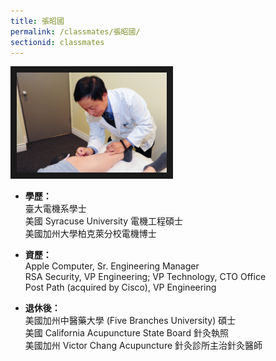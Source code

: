 ```yaml
---
title: 張昭國
permalink: /classmates/張昭國/
sectionid: classmates
---
```


<img src="/img/classmate_張昭國.jpg"
     alt="Photo of 張昭國"
     width="240" border="10" />

- **學歷：**<br />
  臺大電機系學士<br />
  美國 Syracuse University 電機工程碩士<br />
  美國加州大學柏克萊分校電機博士

- **資歷：**<br />
  Apple Computer, Sr. Engineering Manager<br />
  RSA Security, VP Engineering; VP Technology, CTO Office<br />
  Post Path (acquired by Cisco), VP Engineering

- **退休後：**<br />
  美國加州中醫藥大學 (Five Branches University) 碩士<br />
  美國 California Acupuncture State Board 針灸執照<br />
  美國加州 Victor Chang Acupuncture 針灸診所主治針灸醫師

